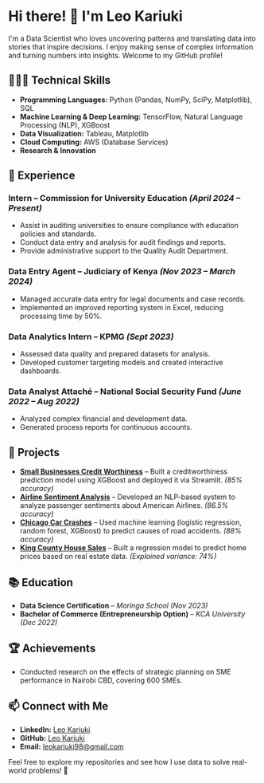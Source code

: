 # Hi there! 👋 I'm Leo Kariuki  

I'm a Data Scientist who loves uncovering patterns and translating data into stories that inspire decisions. I enjoy making sense of complex information and turning numbers into insights. Welcome to my GitHub profile!

## 👨🏾‍💻 Technical Skills  
- **Programming Languages:** Python (Pandas, NumPy, SciPy, Matplotlib), SQL  
- **Machine Learning & Deep Learning:** TensorFlow, Natural Language Processing (NLP), XGBoost  
- **Data Visualization:** Tableau, Matplotlib  
- **Cloud Computing:** AWS (Database Services)  
- **Research & Innovation**  

## 🌟 Experience  
### **Intern – Commission for University Education** *(April 2024 – Present)*  
- Assist in auditing universities to ensure compliance with education policies and standards.  
- Conduct data entry and analysis for audit findings and reports.  
- Provide administrative support to the Quality Audit Department.  

### **Data Entry Agent – Judiciary of Kenya** *(Nov 2023 – March 2024)*  
- Managed accurate data entry for legal documents and case records.  
- Implemented an improved reporting system in Excel, reducing processing time by 50%.  

### **Data Analytics Intern – KPMG** *(Sept 2023)*  
- Assessed data quality and prepared datasets for analysis.  
- Developed customer targeting models and created interactive dashboards.  

### **Data Analyst Attaché – National Social Security Fund** *(June 2022 – Aug 2022)*  
- Analyzed complex financial and development data.  
- Generated process reports for continuous accounts.  

## 🚀 Projects  
- **[Small Businesses Credit Worthiness](https://github.com/leokariuki/Credit_Worthiness_of_Small_Businesses)** – Built a creditworthiness prediction model using XGBoost and deployed it via Streamlit. *(85% accuracy)*  
- **[Airline Sentiment Analysis](https://github.com/leokariuki/AIRLINE-SENTIMENT-ANALYSIS)** – Developed an NLP-based system to analyze passenger sentiments about American Airlines. *(86.5% accuracy)*  
- **[Chicago Car Crashes](https://github.com/leokariuki/Chicago-Car-Crashes)** – Used machine learning (logistic regression, random forest, XGBoost) to predict causes of road accidents. *(88% accuracy)*  
- **[King County House Sales](https://github.com/leokariuki/King_County_House-Sales_Model)** – Built a regression model to predict home prices based on real estate data. *(Explained variance: 74%)*  

## 📚 Education  
- **Data Science Certification** – *Moringa School (Nov 2023)*  
- **Bachelor of Commerce (Entrepreneurship Option)** – *KCA University (Dec 2022)*  

## 🏆 Achievements  
- Conducted research on the effects of strategic planning on SME performance in Nairobi CBD, covering 600 SMEs.  

## 📫 Connect with Me  
- **LinkedIn:** [Leo Kariuki](https://www.linkedin.com/in/leokariuki/)  
- **GitHub:** [Leo Kariuki](https://github.com/leokariuki)  
- **Email:** leokariuki98@gmail.com  

Feel free to explore my repositories and see how I use data to solve real-world problems! 🚀

